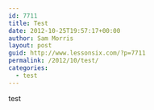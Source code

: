 ```yaml
---
id: 7711
title: Test
date: 2012-10-25T19:57:17+00:00
author: Sam Morris
layout: post
guid: http://www.lessonsix.com/?p=7711
permalink: /2012/10/test/
categories:
  - test
---
```

test